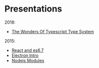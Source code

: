 # Presentations

2018:
- [The Wonders Of Typescript Type System](https://cdn.rawgit.com/krzkaczor/presentations/0666703c/berlinjs-2018.02.18-The_wonders_of_typescript_typesystem/index.html)

2015:
- [React and es6,7](https://cdn.rawgit.com/krzkaczor/presentations/master/react-wroc/presentation/index.html#/)
- [Electron Intro](https://rawgit.com/krzkaczor/presentations/master/meet.js%20electron/index.html#/)
- [Nodejs Modules](https://cdn.rawgit.com/krzkaczor/presentations/master/meet.js%20nodeJS%20modules/index.html#/)
